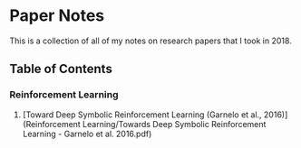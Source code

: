 # Paper Notes

This is a collection of all of my notes on research papers that I took in 2018.

## Table of Contents

### Reinforcement Learning

1. [Toward Deep Symbolic Reinforcement Learning (Garnelo et al., 2016)](Reinforcement Learning/Towards Deep Symbolic Reinforcement Learning - Garnelo et al. 2016.pdf)
